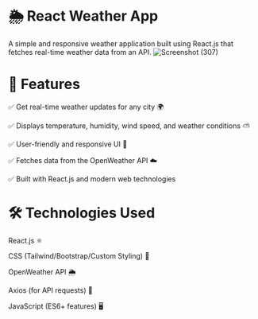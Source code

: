 # 🌦️ React Weather App
A simple and responsive weather application built using React.js that fetches real-time weather data from an API.
![Screenshot (307)](https://github.com/user-attachments/assets/f0a4a841-58c2-48e2-9c2f-915406056315)

# 🚀 Features
✅ Get real-time weather updates for any city 🌍

✅ Displays temperature, humidity, wind speed, and weather conditions ⛅

✅ User-friendly and responsive UI 📱

✅ Fetches data from the OpenWeather API ☁️

✅ Built with React.js and modern web technologies

# 🛠️ Technologies Used
React.js ⚛️

CSS (Tailwind/Bootstrap/Custom Styling) 🎨

OpenWeather API 🌦️

Axios (for API requests) 📡

JavaScript (ES6+ features) 🖥️



